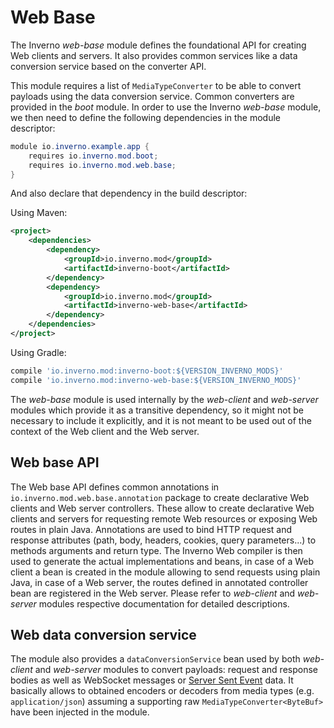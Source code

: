 [server-sent-events]: https://en.wikipedia.org/wiki/Server-sent_events

# Web Base

The Inverno *web-base* module defines the foundational API for creating Web clients and servers. It also provides common services like a data conversion service based on the converter API.

This module requires a list of `MediaTypeConverter` to be able to convert payloads using the data conversion service. Common converters are provided in the *boot* module. In order to use the Inverno *web-base* module, we then need to define the following dependencies in the module descriptor:

```java
module io.inverno.example.app {
    requires io.inverno.mod.boot;
    requires io.inverno.mod.web.base;
}
```

And also declare that dependency in the build descriptor:

Using Maven:

```xml
<project>
    <dependencies>
        <dependency>
            <groupId>io.inverno.mod</groupId>
            <artifactId>inverno-boot</artifactId>
        </dependency>
        <dependency>
            <groupId>io.inverno.mod</groupId>
            <artifactId>inverno-web-base</artifactId>
        </dependency>
    </dependencies>
</project>
```

Using Gradle:

```groovy
compile 'io.inverno.mod:inverno-boot:${VERSION_INVERNO_MODS}'
compile 'io.inverno.mod:inverno-web-base:${VERSION_INVERNO_MODS}'
```

The *web-base* module is used internally by the *web-client* and *web-server* modules which provide it as a transitive dependency, so it might not be necessary to include it explicitly, and it is not meant to be used out of the context of the Web client and the Web server.

## Web base API

The Web base API defines common annotations in `io.inverno.mod.web.base.annotation` package to create declarative Web clients and Web server controllers. These allow to create declarative Web clients and servers for requesting remote Web resources or exposing Web routes in plain Java. Annotations are used to bind HTTP request and response attributes (path, body, headers, cookies, query parameters...) to methods arguments and return type. The Inverno Web compiler is then used to generate the actual implementations and beans, in case of a Web client a bean is created in the module allowing to send requests using plain Java, in case of a Web server, the routes defined in annotated controller bean are registered in the Web server. Please refer to *web-client* and *web-server* modules respective documentation for detailed descriptions.

## Web data conversion service

The module also provides a `dataConversionService` bean used by both *web-client* and *web-server* modules to convert payloads: request and response bodies as well as WebSocket messages or [Server Sent Event][server-sent-events] data. It basically allows to obtained encoders or decoders from media types (e.g. `application/json`) assuming a supporting raw `MediaTypeConverter<ByteBuf>` have been injected in the module.


